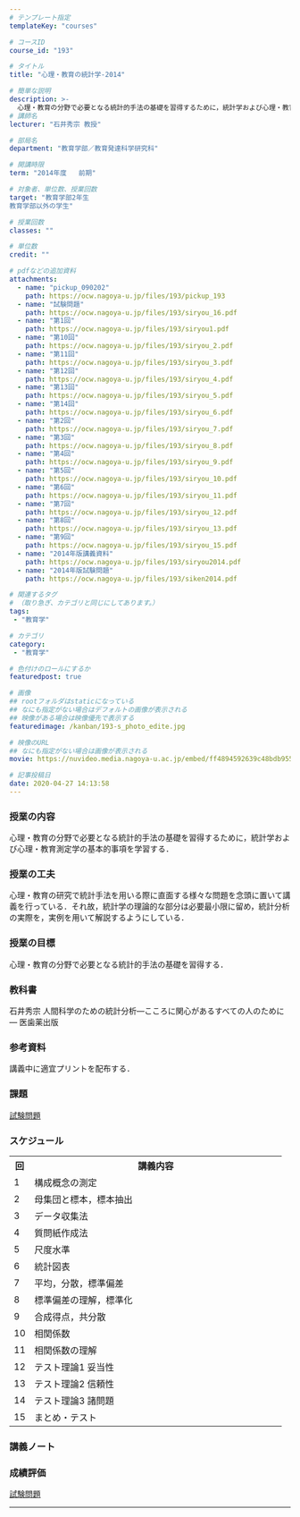 ```yaml
---
# テンプレート指定
templateKey: "courses"

# コースID
course_id: "193"

# タイトル
title: "心理・教育の統計学-2014"

# 簡単な説明
description: >-
  心理・教育の分野で必要となる統計的手法の基礎を習得するために，統計学および心理・教育測定学の基本的事項を学習する． ....
# 講師名
lecturer: "石井秀宗 教授"

# 部局名
department: "教育学部／教育発達科学研究科"

# 開講時限
term: "2014年度	前期"

# 対象者、単位数、授業回数
target: "教育学部2年生
教育学部以外の学生"

# 授業回数
classes: ""

# 単位数
credit: ""

# pdfなどの追加資料
attachments:
  - name: "pickup_090202" 
    path: https://ocw.nagoya-u.jp/files/193/pickup_193
  - name: "試験問題" 
    path: https://ocw.nagoya-u.jp/files/193/siryou_16.pdf
  - name: "第1回" 
    path: https://ocw.nagoya-u.jp/files/193/siryou1.pdf
  - name: "第10回" 
    path: https://ocw.nagoya-u.jp/files/193/siryou_2.pdf
  - name: "第11回" 
    path: https://ocw.nagoya-u.jp/files/193/siryou_3.pdf
  - name: "第12回" 
    path: https://ocw.nagoya-u.jp/files/193/siryou_4.pdf
  - name: "第13回" 
    path: https://ocw.nagoya-u.jp/files/193/siryou_5.pdf
  - name: "第14回" 
    path: https://ocw.nagoya-u.jp/files/193/siryou_6.pdf
  - name: "第2回" 
    path: https://ocw.nagoya-u.jp/files/193/siryou_7.pdf
  - name: "第3回" 
    path: https://ocw.nagoya-u.jp/files/193/siryou_8.pdf
  - name: "第4回" 
    path: https://ocw.nagoya-u.jp/files/193/siryou_9.pdf
  - name: "第5回" 
    path: https://ocw.nagoya-u.jp/files/193/siryou_10.pdf
  - name: "第6回" 
    path: https://ocw.nagoya-u.jp/files/193/siryou_11.pdf
  - name: "第7回" 
    path: https://ocw.nagoya-u.jp/files/193/siryou_12.pdf
  - name: "第8回" 
    path: https://ocw.nagoya-u.jp/files/193/siryou_13.pdf
  - name: "第9回" 
    path: https://ocw.nagoya-u.jp/files/193/siryou_15.pdf
  - name: "2014年版講義資料" 
    path: https://ocw.nagoya-u.jp/files/193/siryou2014.pdf
  - name: "2014年版試験問題" 
    path: https://ocw.nagoya-u.jp/files/193/siken2014.pdf

# 関連するタグ
# （取り急ぎ、カテゴリと同じにしてあります。）
tags:
 - "教育学"

# カテゴリ
category:
 - "教育学"

# 色付けのロールにするか
featuredpost: true

# 画像
## rootフォルダはstaticになっている
## なにも指定がない場合はデフォルトの画像が表示される
## 映像がある場合は映像優先で表示する
featuredimage: /kanban/193-s_photo_edite.jpg

# 映像のURL
## なにも指定がない場合は画像が表示される
movie: https://nuvideo.media.nagoya-u.ac.jp/embed/ff4894592639c48bdb9552f90c2f40327d9bf3f4

# 記事投稿日
date: 2020-04-27 14:13:58
---
```


### 授業の内容

心理・教育の分野で必要となる統計的手法の基礎を習得するために，統計学および心理・教育測定学の基本的事項を学習する．


### 授業の工夫

心理・教育の研究で統計手法を用いる際に直面する様々な問題を念頭に置いて講義を行っている．それ故，統計学の理論的な部分は必要最小限に留め，統計分析の実際を，実例を用いて解説するようにしている．







### 授業の目標

心理・教育の分野で必要となる統計的手法の基礎を習得する．

### 教科書

石井秀宗 人間科学のための統計分析—こころに関心があるすべての人のために— 医歯薬出版

### 参考資料

講義中に適宜プリントを配布する．

### 課題

[試験問題](https://ocw.nagoya-u.jp/files/193/siken2014.pdf) 



<h3>スケジュール</h3>
<table class="basic" width="455">
<tr>
<th width="20" class="center">回</th>
<th width="435" class="center">講義内容</th>
</tr>
<tr>
<td width="20" class="center">1</td>
<td width="435">構成概念の測定</td>
</tr>
<tr>
<td width="20" class="center">2</td>
<td width="435">母集団と標本，標本抽出</td>
</tr>
<tr>
<td width="20" class="center">3</td>
<td width="435">データ収集法</td>
</tr>
<tr>
<td width="20" class="center">4</td>
<td width="435">質問紙作成法</td>
</tr>
<tr>
<td width="20" class="center">5</td>
<td width="435">尺度水準</td>
</tr>
<tr>
<td width="20" class="center">6</td>
<td width="435">統計図表</td>
</tr>
<tr>
<td width="20" class="center">7</td>
<td width="435">平均，分散，標準偏差</td>
</tr>
<tr>
<td width="20" class="center">8</td>
<td width="435">標準偏差の理解，標準化</td>
</tr>
<tr>
<td width="20" class="center">9</td>
<td width="435">合成得点，共分散</td>
</tr>
<tr>
<td width="20" class="center">10</td>
<td width="435">相関係数</td>
</tr>
<tr>
<td width="20" class="center">11</td>
<td width="435">相関係数の理解</td>
</tr>
<tr>
<td width="20" class="center">12</td>
<td width="435">テスト理論1 妥当性</td>
</tr>
<tr>
<td width="20" class="center">13</td>
<td width="435">テスト理論2 信頼性</td>
</tr>
<tr>
<td width="20" class="center">14</td>
<td width="435">テスト理論3 諸問題 </td>
</tr>
<tr>
<td width="20" class="center">15</td>
<td width="435">まとめ・テスト</td>
</tr>
</table>


### 講義ノート

[](https://ocw.nagoya-u.jp/files/193/siryou2014.pdf) 







### 成績評価

[試験問題](https://ocw.nagoya-u.jp/files/193/siken2014.pdf) 




-----